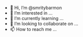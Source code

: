 - 👋 Hi, I’m @smritybarmon
- 👀 I’m interested in ...
- 🌱 I’m currently learning ...
- 💞️ I’m looking to collaborate on ...
- 📫 How to reach me ...

<!---
smritybarmon/smritybarmon is a ✨ special ✨ repository because its `README.md` (this file) appears on your GitHub profile.
You can click the Preview link to take a look at your changes.
--->
